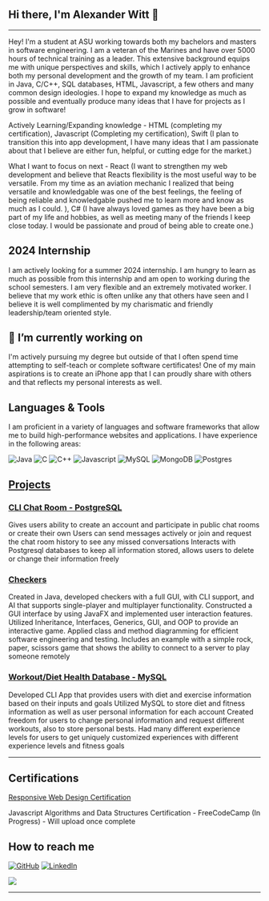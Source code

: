 ## Hi there, I'm Alexander Witt 👋  
----

Hey! I'm a student at ASU working towards both my bachelors and masters in software engineering. I am a veteran of the Marines and have over 5000 hours of technical training as a leader. This extensive background equips me with unique perspectives and skills, which I actively apply to enhance both my personal development and the growth of my team. I am proficient in Java, C/C++, SQL databases, HTML, Javascript, a few others and many common design ideologies. I hope to expand my knowledge as much as possible and eventually produce many ideas that I have for projects as I grow in software!

Actively Learning/Expanding knowledge - HTML (completing my certification), Javascript (Completing my certification), Swift (I plan to transition this into app development, I have many ideas that I am passionate about that I believe are either fun, helpful, or cutting edge for the market.)

What I want to focus on next - React (I want to strengthen my web development and believe that Reacts flexibility is the most useful way to be versatile. From my time as an aviation mechanic I realized that being versatile and knowledgable was one of the best feelings, the feeling of being reliable and knowledgable pushed me to learn more and know as much as I could. ), C# (I have always loved games as they have been a big part of my life and hobbies, as well as meeting many of the friends I keep close today. I would be passionate and proud of being able to create one.)

## 2024 Internship

I am actively looking for a summer 2024 internship. I am hungry to learn as much as possible from this internship and am open to working during the school semesters. I am very flexible and an extremely motivated worker. I believe that my work ethic is often unlike any that others have seen and I believe it is well complimented by my charismatic and friendly leadership/team oriented style.

## 🔭 I’m currently working on

I'm actively pursuing my degree but outside of that I often spend time attempting to self-teach or complete software certificates! One of my main aspirations is to create an iPhone app that I can proudly share with others and that reflects my personal interests as well.

## Languages & Tools
I am proficient in a variety of languages and software frameworks that allow me to build high-performance websites and applications. I have experience in the following areas:

![Java](https://img.shields.io/badge/-Java-135ABC?style=style=flat&logo=java) ![C](https://img.shields.io/badge/-C-00599C?style=style=flat&logo=c) ![C++](https://img.shields.io/badge/c++-%2300599C.svg?style=for-the-badge&logo=c%2B%2B&logoColor=white) ![Javascript](https://img.shields.io/badge/-Javascript-F7DF1E?style=flat&logo=javascript) ![MySQL](https://img.shields.io/badge/mysql-%2300f.svg?style=for-the-badge&logo=mysql&logoColor=white) ![MongoDB](https://img.shields.io/badge/MongoDB-%234ea94b.svg?style=for-the-badge&logo=mongodb&logoColor=white) ![Postgres](https://img.shields.io/badge/postgres-%23316192.svg?style=for-the-badge&logo=postgresql&logoColor=white) 

<!---
## Hobbies // About Me - Unprofessionally
I am an avid gym goer and gamer. These two hobbies are my most common. I often go through different cycles for the gym and enjoy sharing my progress. I am a PC gamer and play just about everything! I am not much of a social media user outside of professional uses. I like to think of myself as pretty open to doing just about anything and trying new things! I love active hobbies such as golfing or sports all the way to indoor hobbies like games and watching movies. I recently have started getting into rock climbing, it has been a blast and extremely challenging. I am a trivia addict and love anything that deals with *attempting* to be smart in order to answer (crosswords, trivia, games like wordle). I am both reserved and talkative. I tend to be extremely friendly and like to ease tensions with a relaxed approach and demeanor. I am always open to speaking my mind, challenging ideas, or asking questions but this does not mean it has to be in a rude way, mostly it is intended to be inqusitive or offer unique approaches, because either myself or the person I am asking may not understand the situation fully and need clarification. 
-->

## [Projects](https://github.com/imWitty/Projects)

### [CLI Chat Room - PostgreSQL](https://github.com/imWitty/Projects)
Gives users ability to create an account and participate in public chat rooms or create their own
Users can send messages actively or join and request the chat room history to see any missed conversations
Interacts with Postgresql databases to keep all information stored, allows users to delete or change their information freely

### [Checkers](https://github.com/imWitty/Projects) 
Created in Java, developed checkers with a full GUI, with CLI support, and AI that supports single-player and multiplayer functionality.
Constructed a GUI interface by using JavaFX and implemented user interaction features.
Utilized Inheritance, Interfaces, Generics, GUI, and OOP to provide an interactive game.
Applied class and method diagramming for efficient software engineering and testing.
Includes an example with a simple rock, paper, scissors game that shows the ability to connect to a server 
to play someone remotely

### [Workout/Diet Health Database - MySQL](https://github.com/imWitty/Projects) 
Developed CLI App that provides users with diet and exercise information based on their inputs and goals
Utilized MySQL to store diet and fitness information as well as user personal information for each account
Created freedom for users to change personal information and request different workouts, also to store personal bests.
Had many different experience levels for users to get uniquely customized experiences with 
different experience levels and fitness goals
 
_____
## Certifications
[Responsive Web Design Certification](https://github.com/imWitty/Certifications/blob/main/HTMLCert.PNG)

Javascript Algorithms and Data Structures Certification - FreeCodeCamp (In Progress) - Will upload once complete

## How to reach me
[![GitHub](https://img.shields.io/badge/-Github-black.svg?style=flat-square&logo=github&colorB=555)](https://github.com/imWitty)
[![LinkedIn](https://img.shields.io/badge/-LinkedIn-black.svg?style=flat-square&logo=linkedin&colorB=555)](https://www.linkedin.com/in/alexjwitt/)


<a href="https://mail.google.com/mail/u/1/?ogbl#inbox?compose=jrjtXLCPpBSPVlgbmqkZDBdflSxBDFNGdhRzdswSCxhwMbBkNWpQlWHSlhTVtRvjNdCpHvbd"><img src="https://img.shields.io/badge/gmail-%23DD0031.svg?&style=for-the-badge&logo=gmail&logoColor=white"/></a>



______

